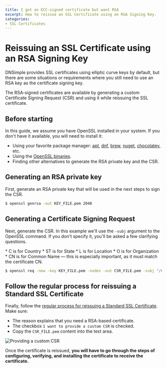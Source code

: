 ```yaml
---
title: I got an ECC-signed certificate but want RSA
excerpt: How to reissue an SSL Certificate using an RSA Signing Key.
categories:
- SSL Certificates
---
```


# Reissuing an SSL Certificate using an RSA Signing Key

DNSimple provides SSL certificates using elliptic curve keys by default, but there are some situations or requirements where you still need to use an RSA key as the certificate signing key.

The RSA-signed certificates are available by generating a custom Certificate Signing Request (CSR) and using it while reissuing the SSL certificate. 

## Before starting

In this guide, we assume you have OpenSSL installed in your system.  If you don't have it available, you will need to install it:

* Using your favorite package manager: [apt](https://packages.debian.org/bullseye/openssl), [dnf](https://packages.fedoraproject.org/pkgs/openssl/openssl/), [brew](https://formulae.brew.sh/formula/openssl@3), [nuget](https://www.nuget.org/packages/open_ssl), [chocolatey](https://community.chocolatey.org/packages/openssl), etc. 
* Using the [OpenSSL binaries](https://wiki.openssl.org/index.php/Binaries).
* Finding other alternatives to generate the RSA private key and the CSR.

## Generating an RSA private key

First, generate an RSA private key that will be used in the next steps to sign the CSR.

```bash
$ openssl genrsa -out KEY_FILE.pem 2048
```

## Generating a Certificate Signing Request

Next, generate the CSR. In this example we'll use the `-subj` argument to the OpenSSL command. If you don't specify it, you'll be asked a few clarifying questions.

<info>
* C is for Country
* ST is for State
* L is for Location
* O is for Organization
* CN is for Common Name — this is especially important, as it must match the certificate CN.
</info>

```bash
$ openssl req -new -key KEY_FILE.pem -nodes -out CSR_FILE.pem -subj "/C=US/ST=FL/L=Melbourne/O=dnsimple/CN=subdomain.example.com"
```

## Follow the regular process for reissuing a Standard SSL Certificate

Finally, follow the [regular process for reissuing a Standard SSL Certificate](/articles/reissuing-ssl-certificate/). Make sure:

* The reason explains that you need a RSA-based certificate.
* The checkbox `I want to provide a custom CSR` is checked.
* Copy the `CSR_FILE.pem` content into the text area.

![Providing a custom CSR](/files/reissue-with-custom-csr.png)

Once the certificate is reissued, **you will have to go through the steps of configuring, verifying, and installing the certificate to receive the certificate.**
